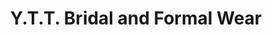 ---
title: "Y.T.T. Bridal and Formal Wear"
url: /gillette/y-t-t-bridal-and-formal-wear/
shop: clothes
---